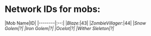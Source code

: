<h1> Network IDs for mobs: </h1>
|Mob Name|ID|
|--------|:--:|
|<i>Blaze:</i>|43|  
|<i>ZombieVillager:</i>|44|
|<i>Snow Golem<i>|?|
|<i>Iron Golem<i>|?|
|<i>Ocelot<i>|?|
|<i>Wither Sleleton<i>|?|
